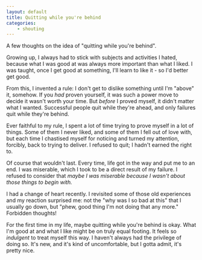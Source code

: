 ```yaml
---
layout: default
title: Quitting while you're behind
categories:
    - shouting
---
```


A few thoughts on the idea of "quitting while you're behind".

Growing up, I always had to stick with subjects and activities I hated, because what I was good at was always more important than what I liked. I was taught, once I get good at something, I'll learn to like it - so I'd better get good.

From this, I invented a rule: I don't get to dislike something until I'm "above" it, somehow. If you *had* proven yourself, it was such a power move to decide it wasn't worth your time. But *before* I proved myself, it didn't matter what I wanted. Successful people quit while they're ahead, and only failures quit while they're behind.

Ever faithful to my rule, I spent a lot of time trying to prove myself in a lot of things. Some of them I never liked, and some of them I fell out of love with, but each time I chastised myself for noticing and turned my attention, forcibly, back to trying to deliver. I refused to quit; I hadn't earned the right to.

Of course that wouldn't last. Every time, life got in the way and put me to an end. I was miserable, which I took to be a direct result of my failure. I refused to consider that *maybe I was miserable because I wasn't about those things to begin with.*

I had a change of heart recently. I revisited some of those old experiences and my reaction surprised me: not the "why was I so bad at this" that I usually go down, but "phew, good thing I'm not doing that any more." Forbidden thoughts!

For the first time in my life, maybe quitting while you're behind is okay. What I'm good at and what I like might be on truly equal footing. It feels so *indulgent* to treat myself this way. I haven't always had the privilege of doing so. It's new, and it's kind of uncomfortable, but I gotta admit, it's pretty nice.
